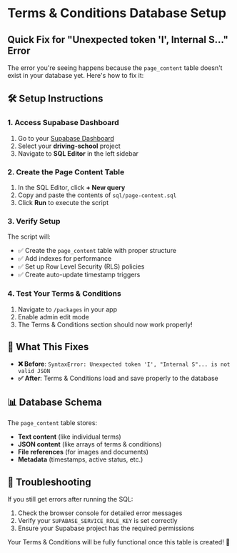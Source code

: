 # Terms & Conditions Database Setup

## Quick Fix for "Unexpected token 'I', Internal S..." Error

The error you're seeing happens because the `page_content` table doesn't exist in your database yet. Here's how to fix it:

## 🛠️ Setup Instructions

### 1. Access Supabase Dashboard
1. Go to your [Supabase Dashboard](https://supabase.com/dashboard)
2. Select your **driving-school** project
3. Navigate to **SQL Editor** in the left sidebar

### 2. Create the Page Content Table
1. In the SQL Editor, click **+ New query**
2. Copy and paste the contents of `sql/page-content.sql` 
3. Click **Run** to execute the script

### 3. Verify Setup
The script will:
- ✅ Create the `page_content` table with proper structure
- ✅ Add indexes for performance
- ✅ Set up Row Level Security (RLS) policies
- ✅ Create auto-update timestamp triggers

### 4. Test Your Terms & Conditions
1. Navigate to `/packages` in your app
2. Enable admin edit mode
3. The Terms & Conditions section should now work properly!

## 🎯 What This Fixes

- **❌ Before**: `SyntaxError: Unexpected token 'I', "Internal S"... is not valid JSON`
- **✅ After**: Terms & Conditions load and save properly to the database

## 📊 Database Schema

The `page_content` table stores:
- **Text content** (like individual terms)
- **JSON content** (like arrays of terms & conditions)
- **File references** (for images and documents)
- **Metadata** (timestamps, active status, etc.)

## 🔧 Troubleshooting

If you still get errors after running the SQL:
1. Check the browser console for detailed error messages
2. Verify your `SUPABASE_SERVICE_ROLE_KEY` is set correctly
3. Ensure your Supabase project has the required permissions

Your Terms & Conditions will be fully functional once this table is created! 🚀